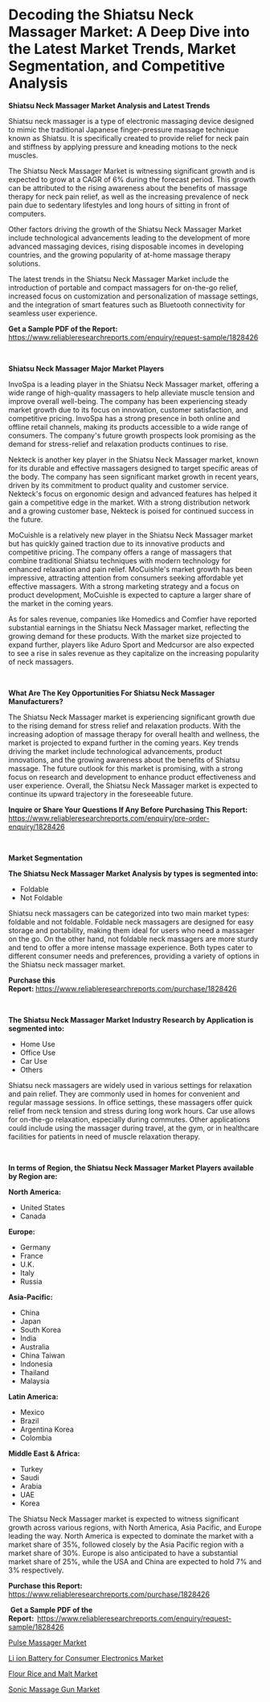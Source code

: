 <p><h1>Decoding the Shiatsu Neck Massager Market: A Deep Dive into the Latest Market Trends, Market Segmentation, and Competitive Analysis</h1></p><p><strong>Shiatsu Neck Massager Market Analysis and Latest Trends</strong></p>
<p><p>Shiatsu neck massager is a type of electronic massaging device designed to mimic the traditional Japanese finger-pressure massage technique known as Shiatsu. It is specifically created to provide relief for neck pain and stiffness by applying pressure and kneading motions to the neck muscles.</p><p>The Shiatsu Neck Massager Market is witnessing significant growth and is expected to grow at a CAGR of 6% during the forecast period. This growth can be attributed to the rising awareness about the benefits of massage therapy for neck pain relief, as well as the increasing prevalence of neck pain due to sedentary lifestyles and long hours of sitting in front of computers.</p><p>Other factors driving the growth of the Shiatsu Neck Massager Market include technological advancements leading to the development of more advanced massaging devices, rising disposable incomes in developing countries, and the growing popularity of at-home massage therapy solutions.</p><p>The latest trends in the Shiatsu Neck Massager Market include the introduction of portable and compact massagers for on-the-go relief, increased focus on customization and personalization of massage settings, and the integration of smart features such as Bluetooth connectivity for seamless user experience.</p></p>
<p><strong>Get a Sample PDF of the Report:&nbsp;</strong> <a href="https://www.reliableresearchreports.com/enquiry/request-sample/1828426">https://www.reliableresearchreports.com/enquiry/request-sample/1828426</a></p>
<p>&nbsp;</p>
<p><strong>Shiatsu Neck Massager Major Market Players</strong></p>
<p><p>InvoSpa is a leading player in the Shiatsu Neck Massager market, offering a wide range of high-quality massagers to help alleviate muscle tension and improve overall well-being. The company has been experiencing steady market growth due to its focus on innovation, customer satisfaction, and competitive pricing. InvoSpa has a strong presence in both online and offline retail channels, making its products accessible to a wide range of consumers. The company's future growth prospects look promising as the demand for stress-relief and relaxation products continues to rise.</p><p>Nekteck is another key player in the Shiatsu Neck Massager market, known for its durable and effective massagers designed to target specific areas of the body. The company has seen significant market growth in recent years, driven by its commitment to product quality and customer service. Nekteck's focus on ergonomic design and advanced features has helped it gain a competitive edge in the market. With a strong distribution network and a growing customer base, Nekteck is poised for continued success in the future.</p><p>MoCuishle is a relatively new player in the Shiatsu Neck Massager market but has quickly gained traction due to its innovative products and competitive pricing. The company offers a range of massagers that combine traditional Shiatsu techniques with modern technology for enhanced relaxation and pain relief. MoCuishle's market growth has been impressive, attracting attention from consumers seeking affordable yet effective massagers. With a strong marketing strategy and a focus on product development, MoCuishle is expected to capture a larger share of the market in the coming years.</p><p>As for sales revenue, companies like Homedics and Comfier have reported substantial earnings in the Shiatsu Neck Massager market, reflecting the growing demand for these products. With the market size projected to expand further, players like Aduro Sport and Medcursor are also expected to see a rise in sales revenue as they capitalize on the increasing popularity of neck massagers.</p></p>
<p>&nbsp;</p>
<p><strong>What Are The Key Opportunities For Shiatsu Neck Massager Manufacturers?</strong></p>
<p><p>The Shiatsu Neck Massager market is experiencing significant growth due to the rising demand for stress relief and relaxation products. With the increasing adoption of massage therapy for overall health and wellness, the market is projected to expand further in the coming years. Key trends driving the market include technological advancements, product innovations, and the growing awareness about the benefits of Shiatsu massage. The future outlook for this market is promising, with a strong focus on research and development to enhance product effectiveness and user experience. Overall, the Shiatsu Neck Massager market is expected to continue its upward trajectory in the foreseeable future.</p></p>
<p><strong>Inquire or Share Your Questions If Any Before Purchasing This Report:</strong> <a href="https://www.reliableresearchreports.com/enquiry/pre-order-enquiry/1828426">https://www.reliableresearchreports.com/enquiry/pre-order-enquiry/1828426</a></p>
<p>&nbsp;</p>
<p><strong>Market Segmentation</strong></p>
<p><strong>The Shiatsu Neck Massager Market Analysis by types is segmented into:</strong></p>
<p><ul><li>Foldable</li><li>Not Foldable</li></ul></p>
<p><p>Shiatsu neck massagers can be categorized into two main market types: foldable and not foldable. Foldable neck massagers are designed for easy storage and portability, making them ideal for users who need a massager on the go. On the other hand, not foldable neck massagers are more sturdy and tend to offer a more intense massage experience. Both types cater to different consumer needs and preferences, providing a variety of options in the Shiatsu neck massager market.</p></p>
<p><strong>Purchase this Report:&nbsp;</strong><a href="https://www.reliableresearchreports.com/purchase/1828426">https://www.reliableresearchreports.com/purchase/1828426</a></p>
<p>&nbsp;</p>
<p><strong>The Shiatsu Neck Massager Market Industry Research by Application is segmented into:</strong></p>
<p><ul><li>Home Use</li><li>Office Use</li><li>Car Use</li><li>Others</li></ul></p>
<p><p>Shiatsu neck massagers are widely used in various settings for relaxation and pain relief. They are commonly used in homes for convenient and regular massage sessions. In office settings, these massagers offer quick relief from neck tension and stress during long work hours. Car use allows for on-the-go relaxation, especially during commutes. Other applications could include using the massager during travel, at the gym, or in healthcare facilities for patients in need of muscle relaxation therapy.</p></p>
<p>&nbsp;</p>
<p><strong>In terms of Region, the Shiatsu Neck Massager Market Players available by Region are:</strong></p>
<p>
    <p> <strong> North America: </strong>
        <ul>
            <li>United States</li>
            <li>Canada</li>
        </ul>
        </p> 
    <p> <strong> Europe: </strong>
        <ul>
            <li>Germany</li>
            <li>France</li>
            <li>U.K.</li>
            <li>Italy</li>
            <li>Russia</li>
        </ul>
        </p> 
    <p> <strong> Asia-Pacific: </strong>
        <ul>
            <li>China</li>
            <li>Japan</li>
            <li>South Korea</li>
            <li>India</li>
            <li>Australia</li>
            <li>China Taiwan</li>
            <li>Indonesia</li>
            <li>Thailand</li>
            <li>Malaysia</li>
        </ul>
        </p> 
    <p> <strong> Latin America: </strong>
        <ul>
            <li>Mexico</li>
            <li>Brazil</li>
            <li>Argentina Korea</li>
            <li>Colombia</li>
        </ul>
        </p> 
    <p> <strong> Middle East & Africa: </strong>
        <ul>
            <li>Turkey</li>
            <li>Saudi</li>
            <li>Arabia</li>
            <li>UAE</li>
            <li>Korea</li>
        </ul>
    </p>
    </p>
<p><p>The Shiatsu Neck Massager market is expected to witness significant growth across various regions, with North America, Asia Pacific, and Europe leading the way. North America is expected to dominate the market with a market share of 35%, followed closely by the Asia Pacific region with a market share of 30%. Europe is also anticipated to have a substantial market share of 25%, while the USA and China are expected to hold 7% and 3% respectively.</p></p>
<p><strong>Purchase this Report: </strong><a href="https://www.reliableresearchreports.com/purchase/1828426">https://www.reliableresearchreports.com/purchase/1828426</a></p>
<p>&nbsp;<strong>Get a Sample PDF of the Report:&nbsp;&nbsp;</strong><a href="https://www.reliableresearchreports.com/enquiry/request-sample/1828426">https://www.reliableresearchreports.com/enquiry/request-sample/1828426</a></p>
<p><strong></strong></p>
<p><p><a href="https://github.com/jodemen/Market-Research-Report-List-1/blob/main/pulse-massager-market.md">Pulse Massager Market</a></p><p><a href="https://issuu.com/reportprime-2/docs/li-ion-battery-for-consumer-electronics-market-siz">Li ion Battery for Consumer Electronics Market</a></p><p><a href="https://issuu.com/reportprime-2/docs/flour-rice-and-malt-market-size-2030.pptx">Flour Rice and Malt Market</a></p><p><a href="https://github.com/jj19131/Market-Research-Report-List-1/blob/main/sonic-massage-gun-market.md">Sonic Massage Gun Market</a></p></p>
